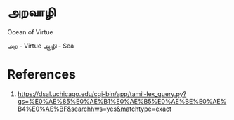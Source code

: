 # அறவாழி
Ocean of Virtue

அற - Virtue
ஆழி - Sea

# References
1. https://dsal.uchicago.edu/cgi-bin/app/tamil-lex_query.py?qs=%E0%AE%85%E0%AE%B1%E0%AE%B5%E0%AE%BE%E0%AE%B4%E0%AE%BF&searchhws=yes&matchtype=exact

